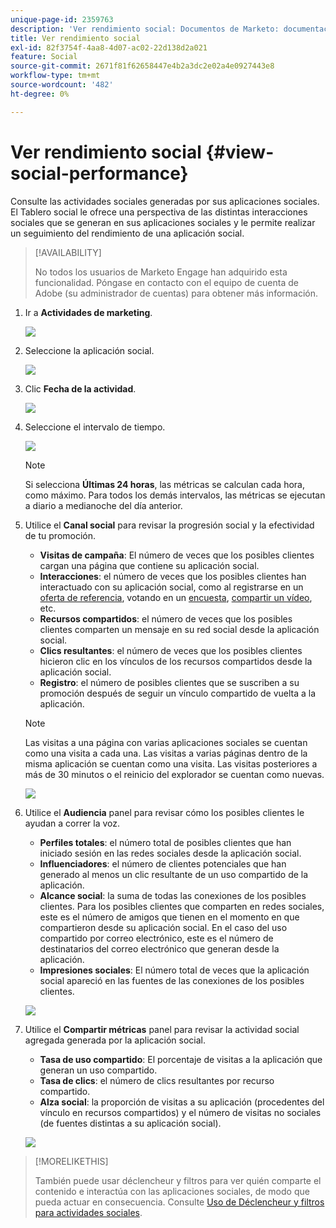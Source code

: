 ```yaml
---
unique-page-id: 2359763
description: 'Ver rendimiento social: Documentos de Marketo: documentación del producto'
title: Ver rendimiento social
exl-id: 82f3754f-4aa8-4d07-ac02-22d138d2a021
feature: Social
source-git-commit: 2671f81f62658447e4b2a3dc2e02a4e0927443e8
workflow-type: tm+mt
source-wordcount: '482'
ht-degree: 0%

---
```


# Ver rendimiento social {#view-social-performance}

Consulte las actividades sociales generadas por sus aplicaciones sociales. El Tablero social le ofrece una perspectiva de las distintas interacciones sociales que se generan en sus aplicaciones sociales y le permite realizar un seguimiento del rendimiento de una aplicación social.

>[!AVAILABILITY]
>
>No todos los usuarios de Marketo Engage han adquirido esta funcionalidad. Póngase en contacto con el equipo de cuenta de Adobe (su administrador de cuentas) para obtener más información.

1. Ir a **Actividades de marketing**.

   ![](assets/login-marketing-activities.png)

1. Seleccione la aplicación social.

   ![](assets/image2014-9-23-17-3a10-3a13.png)

1. Clic **Fecha de la actividad**.

   ![](assets/image2014-9-23-17-3a10-3a22.png)

1. Seleccione el intervalo de tiempo.

   ![](assets/image2014-9-23-17-3a10-3a35.png)

   >[!NOTE]
   >
   >Si selecciona **Últimas 24 horas**, las métricas se calculan cada hora, como máximo. Para todos los demás intervalos, las métricas se ejecutan a diario a medianoche del día anterior.

1. Utilice el **Canal social** para revisar la progresión social y la efectividad de tu promoción.

   * **Visitas de campaña**: El número de veces que los posibles clientes cargan una página que contiene su aplicación social.
   * **Interacciones**: el número de veces que los posibles clientes han interactuado con su aplicación social, como al registrarse en un [oferta de referencia](/help/marketo/product-docs/demand-generation/social/referral-offers/create-a-referral-offer.md), votando en un [encuesta](/help/marketo/product-docs/demand-generation/social/creating-a-poll/create-a-poll.md), [compartir un vídeo](/help/marketo/product-docs/demand-generation/landing-pages/free-form-landing-pages/add-a-video-to-a-free-form-landing-page.md), etc.
   * **Recursos compartidos**: el número de veces que los posibles clientes comparten un mensaje en su red social desde la aplicación social.
   * **Clics resultantes**: el número de veces que los posibles clientes hicieron clic en los vínculos de los recursos compartidos desde la aplicación social.
   * **Registro**: el número de posibles clientes que se suscriben a su promoción después de seguir un vínculo compartido de vuelta a la aplicación.

   >[!NOTE]
   >
   >Las visitas a una página con varias aplicaciones sociales se cuentan como una visita a cada una. Las visitas a varias páginas dentro de la misma aplicación se cuentan como una visita. Las visitas posteriores a más de 30 minutos o el reinicio del explorador se cuentan como nuevas.

   ![](assets/image2014-9-23-17-3a11-3a16.png)

1. Utilice el **Audiencia** panel para revisar cómo los posibles clientes le ayudan a correr la voz.

   * **Perfiles totales**: el número total de posibles clientes que han iniciado sesión en las redes sociales desde la aplicación social.
   * **Influenciadores**: el número de clientes potenciales que han generado al menos un clic resultante de un uso compartido de la aplicación.
   * **Alcance social**: la suma de todas las conexiones de los posibles clientes. Para los posibles clientes que comparten en redes sociales, este es el número de amigos que tienen en el momento en que compartieron desde su aplicación social. En el caso del uso compartido por correo electrónico, este es el número de destinatarios del correo electrónico que generan desde la aplicación.
   * **Impresiones sociales**: El número total de veces que la aplicación social apareció en las fuentes de las conexiones de los posibles clientes.

   ![](assets/image2014-9-23-17-3a11-3a26.png)

1. Utilice el **Compartir métricas** panel para revisar la actividad social agregada generada por la aplicación social.

   * **Tasa de uso compartido**: El porcentaje de visitas a la aplicación que generan un uso compartido.
   * **Tasa de clics**: el número de clics resultantes por recurso compartido.
   * **Alza social**: la proporción de visitas a su aplicación (procedentes del vínculo en recursos compartidos) y el número de visitas no sociales (de fuentes distintas a su aplicación social).

   ![](assets/image2014-9-23-17-3a11-3a35.png)

>[!MORELIKETHIS]
>
>También puede usar déclencheur y filtros para ver quién comparte el contenido e interactúa con las aplicaciones sociales, de modo que pueda actuar en consecuencia. Consulte [Uso de Déclencheur y filtros para actividades sociales](/help/marketo/product-docs/demand-generation/social/social-functions/triggers-and-filters-for-social-activities.md).
